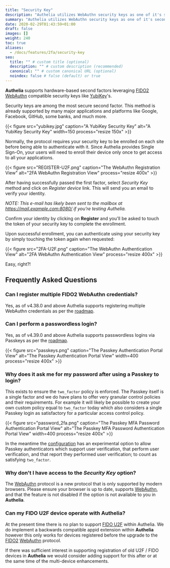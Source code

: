 ```yaml
---
title: "Security Key"
description: "Authelia utilizes WebAuthn security keys as one of it's second factor authentication methods."
summary: "Authelia utilizes WebAuthn security keys as one of it's second factor authentication methods."
date: 2020-02-29T01:43:59+01:00
draft: false
images: []
weight: 240
toc: true
aliases:
  - /docs/features/2fa/security-key
seo:
  title: "" # custom title (optional)
  description: "" # custom description (recommended)
  canonical: "" # custom canonical URL (optional)
  noindex: false # false (default) or true
---
```


__Authelia__ supports hardware-based second factors leveraging [FIDO2] [WebAuthn] compatible security keys like
[YubiKey]'s.

Security keys are among the most secure second factor. This method is already supported by many major applications and
platforms like Google, Facebook, GitHub, some banks, and much more.

{{< figure src="yubikey.jpg" caption="A YubiKey Security Key" alt="A YubiKey Security Key" width=150 process="resize 150x" >}}

Normally, the protocol requires your security key to be enrolled on each site before being able to authenticate with it.
Since Authelia provides Single Sign-On, your users will need to enroll their device only once to get access to all your
applications.

{{< figure src="REGISTER-U2F.png" caption="The WebAuthn Registration View" alt="2FA WebAuthn Registration View" process="resize 400x" >}}

After having successfully passed the first factor, select *Security Key* method and click on *Register device* link.
This will send you an email to verify your identity.

*NOTE: This e-mail has likely been sent to the mailbox at https://mail.example.com:8080/ if you're testing Authelia.*

Confirm your identity by clicking on __Register__ and you'll be asked to touch the token of your security key to
complete the enrollment.

Upon successful enrollment, you can authenticate using your security key by simply touching the token again when
requested:

{{< figure src="2FA-U2F.png" caption="The WebAuthn Authentication View" alt="2FA WebAuthn Authentication View" process="resize 400x" >}}

Easy, right?!

## Frequently Asked Questions

### Can I register multiple FIDO2 WebAuthn credentials?

Yes, as of v4.38.0 and above Authelia supports registering multiple WebAuthn credentials as per the
[roadmap](../../../roadmap/active/webauthn.md#multi-device-registration).

### Can I perform a passwordless login?

Yes, as of v4.39.0 and above Authelia supports passwordless logins via Passkeys as per the
[roadmap](../../../roadmap/active/webauthn.md#passwordless-login).

{{< figure src="passkeys.png" caption="The Passkey Authentication Portal View" alt="The Passkey Authentication Portal View" width=400 process="resize 400x" >}}

### Why does it ask me for my password after using a Passkey to login?

This exists to ensure the `two_factor` policy is enforced. The Passkey itself is a single factor and we do have plans to
offer very granular control policies and their requirements. For example it will likely be possible to create your own
custom policy equal to `two_factor` today which also considers a single Passkey login as satisfactory for a particular
access control policy.

{{< figure src="password_2fa.png" caption="The Passkey MFA Password Authentication Portal View" alt="The Passkey MFA Password Authentication Portal View" width=400 process="resize 400x" >}}

In the meantime the [configuration](../../../configuration/second-factor/webauthn.md) has an experimental option to
allow Passkey authenticators which support user verification, that perform user verification, and that report they
performed user verification; to count as satisfying `two_factor`.

### Why don't I have access to the *Security Key* option?

The [WebAuthn] protocol is a new protocol that is only supported by modern browsers. Please ensure your browser is up to
date, supports [WebAuthn], and that the feature is not disabled if the option is not available to you in __Authelia__.

### Can my FIDO U2F device operate with Authelia?

At the present time there is no plan to support [FIDO U2F] within Authelia. We do implement a backwards compatible appid
extension within __Authelia__ however this only works for devices registered before the upgrade to the [FIDO2]
[WebAuthn] protocol.

If there was sufficient interest in supporting registration of old U2F / FIDO devices in __Authelia__ we would consider
adding support for this after or at the same time of the multi-device enhancements.

[FIDO U2F]: https://www.yubico.com/authentication-standards/fido-u2f/
[FIDO2]: https://www.yubico.com/authentication-standards/fido2/
[WebAuthn]: https://www.yubico.com/authentication-standards/webauthn/
[YubiKey]: https://www.yubico.com/products/yubikey-5-overview/
